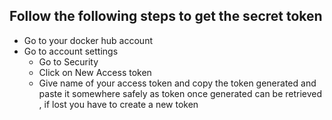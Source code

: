 ## Follow the following steps to get the secret token
  
  - Go to your docker hub account 
  - Go to account settings 
    - Go to Security 
    - Click on New Access token 
    - Give name of your access token and copy the token generated and paste it somewhere safely as token once generated can be retrieved , if lost you have to create a new token 
